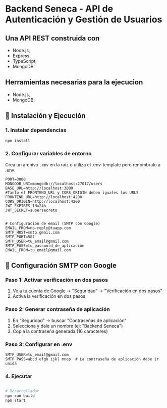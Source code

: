 # Backend Seneca - API de Autenticación y Gestión de Usuarios

## Una API REST construida con 
- Node.js, 
- Express, 
- TypeScript,
- MongoDB.

## Herramientas necesarias para la ejecucion
- Node.js, 
- MongoDB.

## 🚀 Instalación y Ejecución

### 1. Instalar dependencias
```bash
npm install
```

### 2. Configurar variables de entorno
Crea un archivo `.env` en la raíz o utiliza el .env-template pero renombralo a .env:

```env
PORT=3000
MONGODB_URI=mongodb://localhost:27017/users
BASE_URL=http://localhost:3000
#Tanto el FRONTEND_URL y CORS_ORIGIN deben iguales los URLS
FRONTEND_URL=http://localhost:4200   
CORS_ORIGIN=http://localhost:4200
JWT_EXPIRES_IN=24h
JWT_SECRET=supersecreto


# Configuración de email (SMTP con Google)
EMAIL_FROM=no-reply@tuapp.com
SMTP_HOST=smtp.gmail.com
SMTP_PORT=587
SMTP_USER=tu_email@gmail.com
SMTP_PASS=tu_password_de_aplicacion
EMAIL_FROM=tu_email@gmail.com
```
## 📧 Configuración SMTP con Google

### Paso 1: Activar verificación en dos pasos
1. Ve a tu cuenta de Google → "Seguridad" → "Verificación en dos pasos"
2. Activa la verificación en dos pasos

### Paso 2: Generar contraseña de aplicación
1. En "Seguridad" → buscar "Contraseñas de aplicación"
2. Selecciona y dale un nombre (ej: "Backend Seneca")
3. Copia la contraseña generada (16 caracteres)

### Paso 3: Configurar en .env
```env
SMTP_USER=tu_email@gmail.com
SMTP_PASS=abcd efgh ijkl mnop  # La contraseña de aplicación debe ir unida
```

### 4. Ejecutar
```bash

# Desarrollador
npm run build
npm start
```
